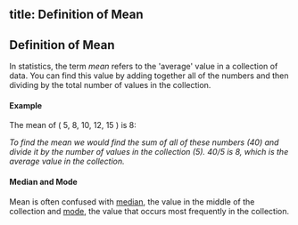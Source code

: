 title: Definition of Mean
---
## Definition of Mean
In statistics, the term _mean_ refers to the 'average' value in a collection of data. You can find this value by adding together all of the numbers and then dividing by the total number of values in the collection.

#### Example

The mean of ( 5, 8, 10, 12, 15 ) is 8:

_To find the mean we would find the sum of all of these numbers (40) and divide it by the number of values in the collection (5).  40/5 is 8, which is the average value in the collection._

#### Median and Mode
Mean is often confused with [median](https://en.wikipedia.org/wiki/Median), the value in the middle of the collection and [mode](https://guide.freecodecamp.org/mathematics/definition-of-mode), the value that occurs most frequently in the collection.
